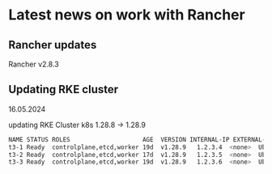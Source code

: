 # Latest news on work with Rancher

## Rancher updates

Rancher v2.8.3


## Updating RKE cluster

16.05.2024

updating RKE Cluster k8s 1.28.8 -> 1.28.9

```bash
NAME STATUS ROLES                    AGE  VERSION INTERNAL-IP EXTERNAL-IP  OS-IMAGE      KERNEL-VERSION     CONTAINER-RUNTIME
t3-1 Ready  controlplane,etcd,worker 19d  v1.28.9   1.2.3.4  <none>  Ubuntu 22.04.4 LTS  5.15.0-105-generic  docker://24.0.9
t3-2 Ready  controlplane,etcd,worker 17d  v1.28.9   1.2.3.5  <none>  Ubuntu 22.04.4 LTS  5.15.0-105-generic  docker://24.0.9
t3-3 Ready  controlplane,etcd,worker 19d  v1.28.9   1.2.3.6  <none>  Ubuntu 22.04.4 LTS  5.15.0-105-generic  docker://24.0.9

```



